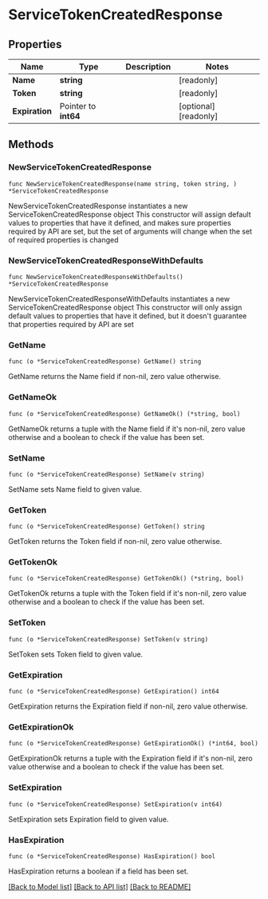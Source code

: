 # ServiceTokenCreatedResponse

## Properties

Name | Type | Description | Notes
------------ | ------------- | ------------- | -------------
**Name** | **string** |  | [readonly] 
**Token** | **string** |  | [readonly] 
**Expiration** | Pointer to **int64** |  | [optional] [readonly] 

## Methods

### NewServiceTokenCreatedResponse

`func NewServiceTokenCreatedResponse(name string, token string, ) *ServiceTokenCreatedResponse`

NewServiceTokenCreatedResponse instantiates a new ServiceTokenCreatedResponse object
This constructor will assign default values to properties that have it defined,
and makes sure properties required by API are set, but the set of arguments
will change when the set of required properties is changed

### NewServiceTokenCreatedResponseWithDefaults

`func NewServiceTokenCreatedResponseWithDefaults() *ServiceTokenCreatedResponse`

NewServiceTokenCreatedResponseWithDefaults instantiates a new ServiceTokenCreatedResponse object
This constructor will only assign default values to properties that have it defined,
but it doesn't guarantee that properties required by API are set

### GetName

`func (o *ServiceTokenCreatedResponse) GetName() string`

GetName returns the Name field if non-nil, zero value otherwise.

### GetNameOk

`func (o *ServiceTokenCreatedResponse) GetNameOk() (*string, bool)`

GetNameOk returns a tuple with the Name field if it's non-nil, zero value otherwise
and a boolean to check if the value has been set.

### SetName

`func (o *ServiceTokenCreatedResponse) SetName(v string)`

SetName sets Name field to given value.


### GetToken

`func (o *ServiceTokenCreatedResponse) GetToken() string`

GetToken returns the Token field if non-nil, zero value otherwise.

### GetTokenOk

`func (o *ServiceTokenCreatedResponse) GetTokenOk() (*string, bool)`

GetTokenOk returns a tuple with the Token field if it's non-nil, zero value otherwise
and a boolean to check if the value has been set.

### SetToken

`func (o *ServiceTokenCreatedResponse) SetToken(v string)`

SetToken sets Token field to given value.


### GetExpiration

`func (o *ServiceTokenCreatedResponse) GetExpiration() int64`

GetExpiration returns the Expiration field if non-nil, zero value otherwise.

### GetExpirationOk

`func (o *ServiceTokenCreatedResponse) GetExpirationOk() (*int64, bool)`

GetExpirationOk returns a tuple with the Expiration field if it's non-nil, zero value otherwise
and a boolean to check if the value has been set.

### SetExpiration

`func (o *ServiceTokenCreatedResponse) SetExpiration(v int64)`

SetExpiration sets Expiration field to given value.

### HasExpiration

`func (o *ServiceTokenCreatedResponse) HasExpiration() bool`

HasExpiration returns a boolean if a field has been set.


[[Back to Model list]](../README.md#documentation-for-models) [[Back to API list]](../README.md#documentation-for-api-endpoints) [[Back to README]](../README.md)


